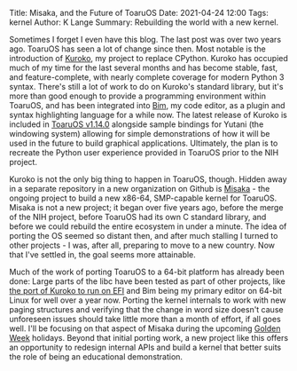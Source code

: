 Title: Misaka, and the Future of ToaruOS
Date: 2021-04-24 12:00
Tags: kernel
Author: K Lange
Summary: Rebuilding the world with a new kernel.

Sometimes I forget I even have this blog. The last post was over two years ago. ToaruOS has seen a lot of change since then.
Most notable is the introduction of [Kuroko](https://kuroko-lang.github.io/), my project to replace CPython.
Kuroko has occupied much of my time for the last several months and has become stable, fast, and feature-complete, with
nearly complete coverage for modern Python 3 syntax. There's still a lot of work to do on Kuroko's standard library, but
it's more than good enough to provide a programming environment within ToaruOS, and has been integrated into [Bim](https://github.com/klange/bim),
my code editor, as a plugin and syntax highlighting language for a while now. The latest release of Kuroko is included in
[ToaruOS v1.14.0](https://github.com/klange/toaruos/releases/tag/v1.14.0) alongside sample bindings for Yutani (the windowing system)
allowing for simple demonstrations of how it will be used in the future to build graphical applications. Ultimately,
the plan is to recreate the Python user experience provided in ToaruOS prior to the NIH project.

Kuroko is not the only big thing to happen in ToaruOS, though. Hidden away in a separate repository in a new organization
on Github is [Misaka](https://github.com/toaruos/misaka) - the ongoing project to build a new x86-64, SMP-capable
kernel for ToaruOS. Misaka is not a new project; it began over five years ago, before the merge of the NIH project, before
ToaruOS had its own C standard library, and before we could rebuild the entire ecosystem in under a minute. The idea of
porting the OS seemed so distant then, and after much stalling I turned to other projects - I was, after all, preparing to
move to a new country. Now that I've settled in, the goal seems more attainable.

Much of the work of porting ToaruOS to a 64-bit platform has already been done: Large parts of the libc have been tested
as part of other projects, like [the port of Kuroko to run on EFI](https://github.com/kuroko-lang/kuroko-efi) and Bim
being my primary editor on 64-bit Linux for well over a year now. Porting the kernel internals to work with new paging
structures and verifying that the change in word size doesn't cause unforeseen issues should take little more than a month
of effort, if all goes well. I'll be focusing on that aspect of Misaka during the upcoming
[Golden Week](https://en.wikipedia.org/wiki/Golden_Week_%28Japan%29) holidays. Beyond that initial porting work, a new project
like this offers an opportunity to redesign internal APIs and build a kernel that better suits the role of being an educational
demonstration.

